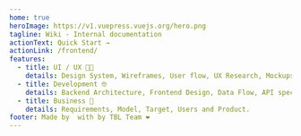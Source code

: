 ```yaml
---
home: true
heroImage: https://v1.vuepress.vuejs.org/hero.png
tagline: Wiki - Internal documentation
actionText: Quick Start →
actionLink: /frontend/
features:
  - title: UI / UX 👨‍🎨
    details: Design System, Wireframes, User flow, UX Research, Mockups and etc.
  - title: Development 🤓
    details: Backend Architecture, Frontend Design, Data Flow, API spec, DB Relationships and etc.
  - title: Business 💼
    details: Requirements, Model, Target, Users and Product.
footer: Made by  with by TBL Team ❤️
---
```

